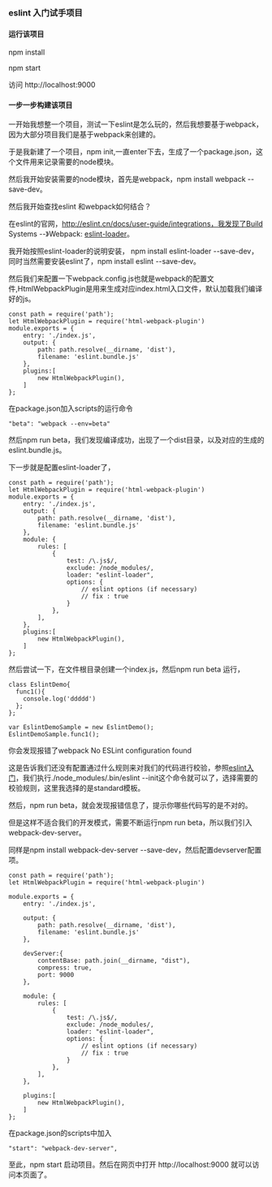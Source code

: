 ### eslint 入门试手项目

#### 运行该项目

npm install 

npm start

访问 http://localhost:9000

#### 一步一步构建该项目

一开始我想整一个项目，测试一下eslint是怎么玩的，然后我想要基于webpack，因为大部分项目我们是基于webpack来创建的。

于是我新建了一个项目，npm init,一直enter下去，生成了一个package.json，这个文件用来记录需要的node模块。

然后我开始安装需要的node模块，首先是webpack，npm install webpack --save-dev。

然后我开始查找eslint 和webpack如何结合？

在eslint的官网，http://eslint.cn/docs/user-guide/integrations，我发现了Build Systems --》Webpack: [eslint-loader](https://www.npmjs.org/package/eslint-loader)。

我开始按照eslint-loader的说明安装， npm install eslint-loader --save-dev，同时当然需要安装eslint了，npm install eslint --save-dev。

然后我们来配置一下webpack.config.js也就是webpack的配置文件,HtmlWebpackPlugin是用来生成对应index.html入口文件，默认加载我们编译好的js。

```
const path = require('path'); 
let HtmlWebpackPlugin = require('html-webpack-plugin')
module.exports = {
	entry: './index.js',
	output: {
		path: path.resolve(__dirname, 'dist'),
		filename: 'eslint.bundle.js'
	},
	plugins:[
		new HtmlWebpackPlugin(),
	]
};
```

在package.json加入scripts的运行命令

```
"beta": "webpack --env=beta"
```

然后npm run beta，我们发现编译成功，出现了一个dist目录，以及对应的生成的eslint.bundle.js。

下一步就是配置eslint-loader了，

```
const path = require('path');
let HtmlWebpackPlugin = require('html-webpack-plugin')
module.exports = {
	entry: './index.js',
	output: {
		path: path.resolve(__dirname, 'dist'),
		filename: 'eslint.bundle.js'
	},
	module: {
		rules: [
			{
				test: /\.js$/,
				exclude: /node_modules/,
				loader: "eslint-loader",
				options: {
		            // eslint options (if necessary) 
		            // fix : true
		        }
		    },
	    ],
	},
	plugins:[
		new HtmlWebpackPlugin(),
	]
};
```

然后尝试一下，在文件根目录创建一个index.js，然后npm run beta 运行，
```
class EslintDemo{
  func1(){
    console.log('ddddd')
  };
};

var EslintDemoSample = new EslintDemo();
EslintDemoSample.func1();
```
你会发现报错了webpack No ESLint configuration found

这是告诉我们还没有配置通过什么规则来对我们的代码进行校验，参照[eslint入门](https://eslint.org/docs/user-guide/getting-started)，我们执行./node_modules/.bin/eslint --init这个命令就可以了，选择需要的校验规则，这里我选择的是standard模板。

然后，npm run beta，就会发现报错信息了，提示你哪些代码写的是不对的。

但是这样不适合我们的开发模式，需要不断运行npm run beta，所以我们引入webpack-dev-server。

同样是npm install webpack-dev-server --save-dev，然后配置devserver配置项。

```
const path = require('path');
let HtmlWebpackPlugin = require('html-webpack-plugin')

module.exports = {
	entry: './index.js',

	output: {
		path: path.resolve(__dirname, 'dist'),
		filename: 'eslint.bundle.js'
	},

	devServer:{
		contentBase: path.join(__dirname, "dist"),
		compress: true,
		port: 9000
	},

	module: {
		rules: [
			{
				test: /\.js$/,
				exclude: /node_modules/,
				loader: "eslint-loader",
				options: {
		            // eslint options (if necessary) 
		            // fix : true
		        }
		    },
	    ],
	},

	plugins:[
		new HtmlWebpackPlugin(),
	]
};
```

在package.json的scripts中加入
```
"start": "webpack-dev-server",
```

至此，npm start 启动项目。然后在网页中打开 http://localhost:9000 就可以访问本页面了。